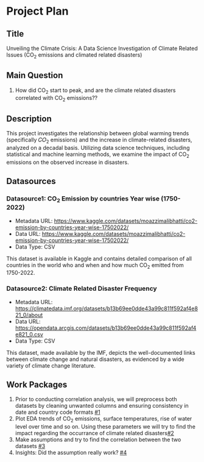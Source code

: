 # Project Plan

## Title
<!-- Give your project a short title. -->
Unveiling the Climate Crisis: A Data Science Investigation of Climate Related Issues (CO<sub>2</sub> emissions and climated related disasters) 

## Main Question

<!-- Think about one main question you want to answer based on the data. -->
1. How did CO<sub>2</sub> start to peak, and are the climate related disasters correlated with CO<sub>2</sub> emissions??

## Description

<!-- Describe your data science project in max. 200 words. Consider writing about why and how you attempt it. -->
This project investigates the relationship between global warming trends (specifically  𝐶𝑂<sub>2</sub> emissions) and the increase in climate-related disasters, analyzed on a decadal basis. Utilizing data science techniques, including statistical and machine learning methods, we examine the impact of CO<sub>2</sub> emissions on the observed increase in disasters.
## Datasources

<!-- Describe each datasources you plan to use in a section. Use the prefic "DatasourceX" where X is the id of the datasource. -->

### Datasource1: CO<sub>2</sub> Emission by countries Year wise (1750-2022)
* Metadata URL: https://www.kaggle.com/datasets/moazzimalibhatti/co2-emission-by-countries-year-wise-17502022/
* Data URL: https://www.kaggle.com/datasets/moazzimalibhatti/co2-emission-by-countries-year-wise-17502022/
* Data Type: CSV

This dataset is available in Kaggle and contains detailed comparison of all countries in the world who and when and how much CO<sub>2</sub> emitted from 1750-2022.

### Datasource2: Climate Related Disaster Frequency
* Metadata URL:  https://climatedata.imf.org/datasets/b13b69ee0dde43a99c811f592af4e821_0/about
* Data URL: https://opendata.arcgis.com/datasets/b13b69ee0dde43a99c811f592af4e821_0.csv
* Data Type: CSV 

This dataset, made available by the IMF, depicts the well-documented links between climate change and natural disasters, as evidenced by a wide variety of climate change literature.

## Work Packages

<!-- List of work packages ordered sequentially, each pointing to an issue with more details. -->

1. Prior to conducting correlation analysis, we will preprocess both datasets by cleaning unwanted columns and ensuring consistency in date and country code formats [#1][i1]
2. Plot EDA trends of CO<sub>2</sub> emissions, surface temperatures, rise of water level over time and so on. Using these parameters we will try to find the impact regarding the occurrance of climate related disasters[#2][i2]
3. Make assumptions and try to find the correlation between the two datasets [#3][i3]
4. Insights: Did the assumption really work? [#4][i4]

[i1]: https://github.com/poshraj24/Data_Science-MADE/issues/1
[i2]: https://github.com/poshraj24/Data_Science-MADE/issues/2
[i3]: https://github.com/poshraj24/Data_Science-MADE/issues/3
[i4]: https://github.com/poshraj24/Data_Science-MADE/issues/4

